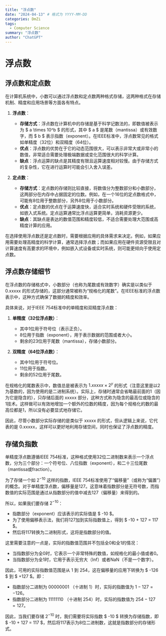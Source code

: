 ```yaml
---
title: "浮点数"
date: "2024-04-13" # 格式为 YYYY-MM-DD
categories: DmZi
tags:
  - Computer Science
summary: "浮点数"
author: "ChatGPT"
---
```

# 浮点数

## 浮点数和定点数
在计算机系统中，小数可以通过浮点数和定点数两种格式存储，这两种格式在存储机制、精度和应用场景等方面各有特点。

1. **浮点数**：
   - **存储方式**：浮点数在计算机中的存储是基于科学记数法的，即数值被表示为 $ a \times 10^b $ 的形式，其中 $ a $ 是尾数（mantissa）或有效数字，而 $ b $ 表示指数（exponent）。在IEEE标准中，浮点数常见的格式如单精度（32位）和双精度（64位）。
   - **优点**：浮点数的优势在于它的动态范围很大，可以表示非常大或非常小的数值，非常适合需要处理极端数据或变化范围很大的科学计算。
   - **缺点**：浮点运算的缺点是其精度有限且运算速度相对较慢。由于存储方式的复杂性，它在进行运算时可能会引入舍入误差。

2. **定点数**：
   - **存储方式**：定点数的存储则比较直接，将数值分为整数部分和小数部分，这两部分在内存中占据固定的位数。例如，在一个16位的定点数格式中，可能有8位用于整数部分，另外8位用于小数部分。
   - **优点**：定点数的优点在于运算速度快，适合实时系统和硬件受限的系统，如嵌入式系统。定点运算通常比浮点运算更简单，消耗资源更少。
   - **缺点**：其缺点是表达的数值范围和精度较低，不适合需要处理大范围或高精度计算的应用。

在选择使用浮点数还是定点数时，需要根据应用的具体需求来决定。例如，如果应用需要处理高精度的科学计算，通常选择浮点数；而如果应用在硬件资源受限且对计算速度有高要求的环境中，例如嵌入式设备或实时系统，则可能更倾向于使用定点数。

## 浮点数存储细节
在浮点数的存储格式中，小数部分（也称为尾数或有效数字）确实是以类似于 0.xxxxx 的形式存储的，这部分通常被称为“规格化的尾数”。在IEEE标准的浮点数表示中，这种方式确保了数据的精度和效率。

具体来说，对于IEEE 754标准中的单精度和双精度浮点数：

1. **单精度（32位浮点数）**：
   - 其中1位用于符号位（表示正负）。
   - 8位用于指数（exponent），用于表示数据的范围或者大小。
   - 剩余的23位用于尾数（mantissa），存储小数部分。

2. **双精度（64位浮点数）**：
   - 其中1位用于符号位。
   - 11位用于指数。
   - 剩余的52位用于尾数。

在规格化的尾数表示中，数值总是被表示为 $1.xxxxx \times 2^y$ 的形式（注意这里是以2为基数的，因为使用的是二进制系统）。实际上，存储时通常会省略最前面的1（因为它是隐含的），只存储后面的 xxxxx 部分，这种方式称为隐含的最高位或隐含的1技术。这样做可以有效地增加一个额外的位数的精度，因为每个规格化的数的最高位都是1，所以没有必要显式地存储它。

因此，尽管小数部分实际存储的是类似于 xxxxx 的形式，但从逻辑上来说，它代表的是 0.xxxxx，这样可以更好地利用存储空间，同时也保证了浮点数的精度。

## 存储负指数
单精度浮点数遵循IEEE 754标准，这种格式使用32位二进制数来表示一个浮点数，分为三个部分：一个符号位、八位指数（exponent），和二十三位尾数（mantissa或fraction）。

为了存储一个如 $2^{-10}$ 这样的指数，IEEE 754标准使用了“偏移量”（或称为“偏置”）的概念。对于单精度浮点数，偏移量是127。这意味着指数部分是无符号数，而指数值的实际范围是通过从指数部分的值中减去127（偏移量）来得到的。

所以，如果我们要存储 $2^{-10}$：

- 指数部分（exponent）应该表示的实际值是 $ -10 $。
- 为了使用偏移表示法，我们将127加到实际指数值上，得到 $ -10 + 127 = 117 $。
- 然后将117转换为二进制形式，这将是指数部分的值。

这里需要注意的一点是，实际的指数值范围并不包括全0和全1的情况：

- 当指数部分为全0时，它表示一个非常特殊的数值，如规格化的最小值或者0。
- 当指数部分为全1时，它用于表示无穷大（Inf）或者NaN（不是一个数字）。

因此，可用的实际指数值范围是从 $1$ 到 $254$，这在偏移量的应用下转换为 $ -126 $ 到 $ +127 $。即：

- 指数部分二进制为 $00000001$ （十进制 $1$）时，实际的指数值为 $1 - 127 = -126$。
- 指数部分二进制为 $11111110$ （十进制 $254$）时，实际的指数值为 $254 - 127 = 127$。

因此，当我们要存储 $2^{-10}$ 时，我们需要将实际指数 $ -10 $ 转换为存储指数，即 $ -10 + 127 = 117 $，然后将117表示为8位二进制数，这就是指数部分的存储形式。


